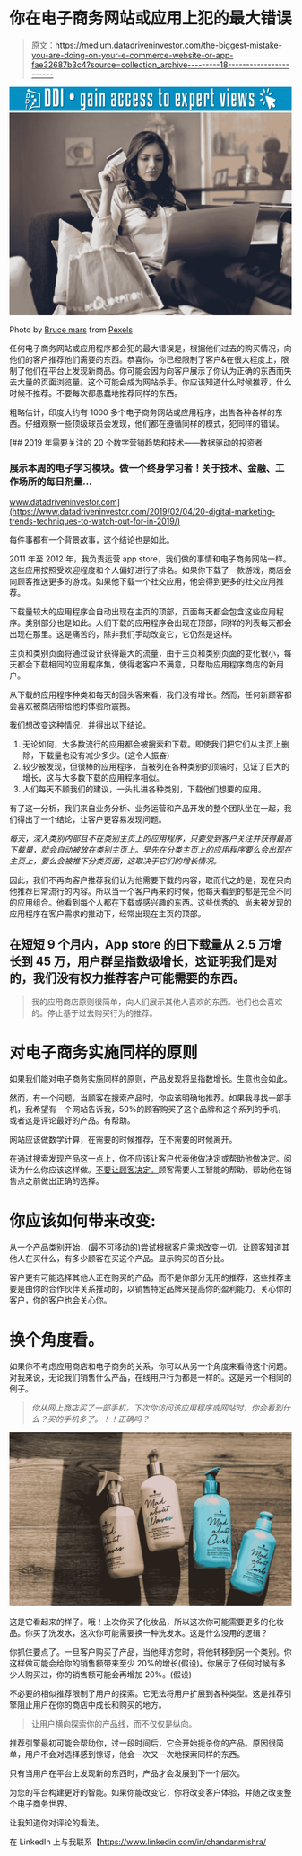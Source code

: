 # 你在电子商务网站或应用上犯的最大错误

> 原文：<https://medium.datadriveninvestor.com/the-biggest-mistake-you-are-doing-on-your-e-commerce-website-or-app-fae32687b3c4?source=collection_archive---------18----------------------->

[![](img/c600e73a2955ebc13f10253dd1ee84e6.png)](http://www.track.datadriveninvestor.com/1B9E)![](img/32829d09d7fe6f4cfc6b98eb8c7fd89c.png)

Photo by [Bruce mars](https://www.pexels.com/@olly?utm_content=attributionCopyText&utm_medium=referral&utm_source=pexels) from [Pexels](https://www.pexels.com/photo/woman-holding-card-while-operating-silver-laptop-919436/?utm_content=attributionCopyText&utm_medium=referral&utm_source=pexels)

任何电子商务网站或应用程序都会犯的最大错误是，根据他们过去的购买情况，向他们的客户推荐他们需要的东西。恭喜你，你已经限制了客户&在很大程度上，限制了他们在平台上发现新商品。你可能会因为向客户展示了你认为正确的东西而失去大量的页面浏览量。这个可能会成为网站杀手。你应该知道什么时候推荐，什么时候不推荐。不要每次都愚蠢地推荐同样的东西。

粗略估计，印度大约有 1000 多个电子商务网站或应用程序，出售各种各样的东西。仔细观察一些顶级球员会发现，他们都在遵循同样的模式，犯同样的错误。

[](https://www.datadriveninvestor.com/2019/02/04/20-digital-marketing-trends-techniques-to-watch-out-for-in-2019/) [## 2019 年需要关注的 20 个数字营销趋势和技术——数据驱动的投资者

### 展示本周的电子学习模块。做一个终身学习者！关于技术、金融、工作场所的每日剂量…

www.datadriveninvestor.com](https://www.datadriveninvestor.com/2019/02/04/20-digital-marketing-trends-techniques-to-watch-out-for-in-2019/) 

每件事都有一个背景故事，这个结论也是如此。

2011 年至 2012 年，我负责运营 app store，我们做的事情和电子商务网站一样。这些应用按照受欢迎程度和个人偏好进行了排名。如果你下载了一款游戏，商店会向顾客推送更多的游戏。如果他下载一个社交应用，他会得到更多的社交应用推荐。

下载量较大的应用程序会自动出现在主页的顶部，页面每天都会包含这些应用程序。类别部分也是如此。人们下载的应用程序会出现在顶部，同样的列表每天都会出现在那里。这是痛苦的，除非我们手动改变它，它仍然是这样。

主页和类别页面将通过设计获得最大的流量，由于主页和类别页面的变化很小，每天都会下载相同的应用程序集，使得老客户不满意，只帮助应用程序商店的新用户。

从下载的应用程序种类和每天的回头客来看，我们没有增长。然而，任何新顾客都会喜欢被商店带给他的体验所震撼。

我们想改变这种情况，并得出以下结论。

1.  无论如何，大多数流行的应用都会被搜索和下载。即使我们把它们从主页上删除，下载量也没有减少多少。(这令人振奋)
2.  较少被发现，但很棒的应用程序，当被列在各种类别的顶端时，见证了巨大的增长，这与大多数下载的应用程序相似。
3.  人们每天不顾我们的建议，一头扎进各种类别，下载他们想要的应用。

有了这一分析，我们来自业务分析、业务运营和产品开发的整个团队坐在一起，我们得出了一个结论，让客户更容易发现问题。

*每天，深入类别内部且不在类别主页上的应用程序，只要受到客户关注并获得最高下载量，就会自动被放在类别主页上。早先在分类主页上的应用程序要么会出现在主页上，要么会被推下分类页面，这取决于它们的增长情况。*

因此，我们不再向客户推荐我们认为他需要下载的内容，取而代之的是，现在只向他推荐日常流行的内容。所以当一个客户再来的时候，他每天看到的都是完全不同的应用组合。他看到每个人都在下载或感兴趣的东西。这些优秀的、尚未被发现的应用程序在客户需求的推动下，经常出现在主页的顶部。

## 在短短 9 个月内，App store 的日下载量从 2.5 万增长到 45 万，用户群呈指数级增长，这证明我们是对的，我们没有权力推荐客户可能需要的东西。

> 我的应用商店原则很简单，向人们展示其他人喜欢的东西。他们也会喜欢的。停止基于过去购买行为的推荐。

# 对电子商务实施同样的原则

如果我们能对电子商务实施同样的原则，产品发现将呈指数增长。生意也会如此。

然而，有一个问题，当顾客在搜索产品时，你应该明确地推荐。如果我寻找一部手机，我希望有一个网站告诉我，50%的顾客购买了这个品牌和这个系列的手机，或者这是评论最好的产品。有帮助。

网站应该做数学计算，在需要的时候推荐，在不需要的时候离开。

在通过搜索发现产品这一点上，你不应该让客户代表他做决定或帮助他做决定。阅读为什么你应该这样做。[不要让顾客决定。](https://medium.com/swlh/how-every-day-you-are-losing-a-portion-of-the-decision-making-power-to-the-internet-due-to-your-2d768edb2974)顾客需要人工智能的帮助，帮助他在销售点之前做出正确的选择。

# 你应该如何带来改变:

从一个产品类别开始，(最不可移动的)尝试根据客户需求改变一切。让顾客知道其他人在买什么，有多少顾客在买这个产品。显示购买的百分比。

客户更有可能选择其他人正在购买的产品，而不是你部分无用的推荐，这些推荐主要是由你的合作伙伴关系推动的，以销售特定品牌来提高你的盈利能力。关心你的客户，你的客户也会关心你。

# 换个角度看。

如果你不考虑应用商店和电子商务的关系，你可以从另一个角度来看待这个问题。对我来说，无论我们销售什么产品，在线用户行为都是一样的。这是另一个相同的例子。

> *你从网上商店买了一部手机，下次你访问该应用程序或网站时，你会看到什么？买的手机多了。！！正确吗？*

![](img/63345c38ed3970e4a2360bcc2b1ca7fb.png)

这是它看起来的样子。哦！上次你买了化妆品，所以这次你可能需要更多的化妆品。你买了洗发水，这次你可能需要换一种洗发水。这是什么没用的逻辑？

你抓住要点了。一旦客户购买了产品，当他拜访您时，将他转移到另一个类别。你这样做可能会给你的销售额带来至少 20%的增长(假设)。你展示了任何时候有多少人购买过，你的销售额可能会再增加 20%。(假设)

不必要的相似推荐限制了用户的探索。它无法将用户扩展到各种类型。这是推荐引擎阻止用户在你的商店中成长和购买的地方。

> 让用户横向探索你的产品线，而不仅仅是纵向。

推荐引擎最初可能会帮助你，过一段时间后，它会开始扼杀你的产品。原因很简单，用户不会对选择感到惊讶，他会一次又一次地探索同样的东西。

只有当用户在平台上发现新的东西时，产品才会发展到下一个层次。

为您的平台构建更好的智能。如果你能改变它，你将改变客户体验，并随之改变整个电子商务世界。

让我知道你对评论的看法。

在 LinkedIn 上与我联系【https://www.linkedin.com/in/chandanmishra/ 